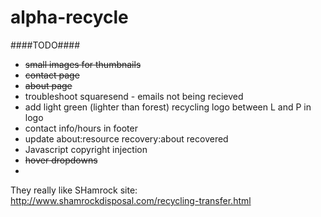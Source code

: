 alpha-recycle
=============

####TODO####
- ~~small images for thumbnails~~
- ~~contact page~~
- ~~about page~~
- troubleshoot squaresend - emails not being recieved
- add light green (lighter than forest) recycling logo between L and P in logo
- contact info/hours in footer
- update about:resource recovery:about recovered
- Javascript copyright injection
- ~~hover dropdowns~~
- 

They really like SHamrock site: http://www.shamrockdisposal.com/recycling-transfer.html
